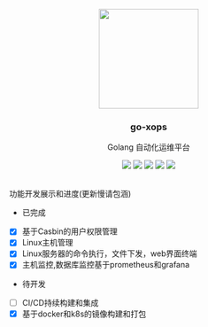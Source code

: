 <p align="center">
    <a href="https://github.com/jkuup/go-xops" target="_blank">
        <img src="https://raw.githubusercontent.com/jkuup/go-xops/master/img/gopher.png?v=0.2.2" width="180" />
    </a>
    <h3 align="center">go-xops</h3>
    <p align="center">Golang 自动化运维平台</p>
    <p align="center">
        <a href="https://travis-ci.com/jkuup/go-xops"><img src="https://travis-ci.com/jkuup/go-xops.svg?branch=master"></a>
        <a href="https://github.com/jkuup/go-xops/releases"><img src="https://img.shields.io/badge/Version-v1.0.0-red.svg"></a>
        <a href="https://goreportcard.com/report/github.com/jkuup/go-xops"><img src="https://goreportcard.com/badge/github.com/jkuup/go-xops?v=1.0.0"></a>
        <a href="https://hub.docker.com/r/jkuup/go-xops"><img src="https://img.shields.io/badge/Docker-Latest-orange"></a>
        <a href="https://github.com/jkuup/go-xops/blob/master/LICENSE"><img src="https://img.shields.io/badge/LICENSE-Apache License-orange.svg"></a>
    </p>
</p>
<br/>
功能开发展示和进度(更新慢请包涵)

- 已完成
- [X] 基于Casbin的用户权限管理
- [X] Linux主机管理
- [X] Linux服务器的命令执行，文件下发，web界面终端
- [X] 主机监控,数据库监控基于prometheus和grafana
- 待开发
- [ ] CI/CD持续构建和集成
- [X] 基于docker和k8s的镜像构建和打包
